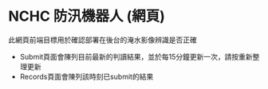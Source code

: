 # NCHC 防汛機器人 (網頁)

此網頁前端目標用於確認部署在後台的淹水影像辨識是否正確
- Submit頁面會陳列目前最新的判讀結果，並於每15分鐘更新一次，請按重新整理更新
- Records頁面會陳列該時刻已submit的結果
